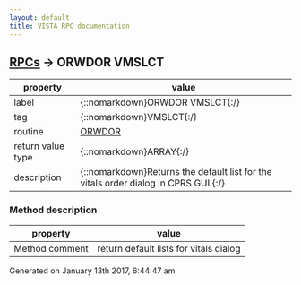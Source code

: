 ```yaml
---
layout: default
title: VISTA RPC documentation
---
```




## [RPCs](TableOfContent.md) &#8594; ORWDOR VMSLCT 

 property | value 
--- | --- 
 label | {::nomarkdown}ORWDOR VMSLCT{:/}
 tag | {::nomarkdown}VMSLCT{:/}
 routine | [ORWDOR](http://code.osehra.org/dox/Routine_ORWDOR_source.html)
 return value type | {::nomarkdown}ARRAY{:/}
 description | {::nomarkdown}Returns the default list for the vitals order dialog in CPRS GUI.{:/}


### Method description

 property | value 
 --- | --- 
 Method comment | return default lists for vitals dialog




 Generated on January 13th 2017, 6:44:47 am
